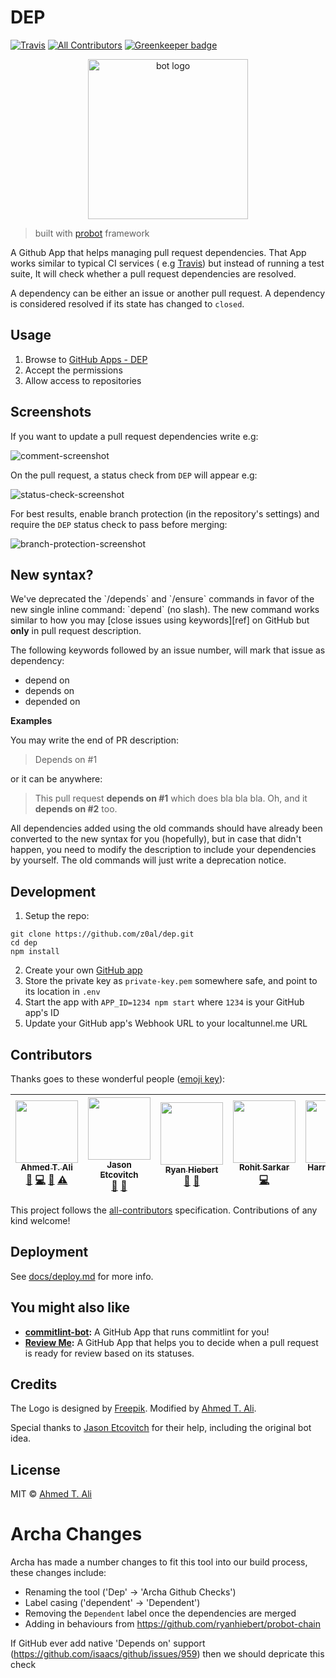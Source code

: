 # DEP

[![Travis](https://img.shields.io/travis/z0al/dep.svg)](https://travis-ci.org/z0al/dep)
[![All Contributors](https://img.shields.io/badge/all_contributors-5-orange.svg?style=flat-square)](#contributors)
[![Greenkeeper badge](https://badges.greenkeeper.io/z0al/dep.svg)](https://greenkeeper.io/)

<p align="center">
  <img src="./docs/assets/logo.png" width="256" height="256" alt="bot logo">
</p>

> built with [probot](https://github.com/probot/probot) framework

A Github App that helps managing pull request dependencies. That App works similar to typical CI services ( e.g [Travis](https://travis-ci.org)) but instead of running a test suite, It will check whether a pull request dependencies are resolved.

A dependency can be either an issue or another pull request. A dependency is considered resolved if its state has changed to `closed`.

## Usage

1.  Browse to [GitHub Apps - DEP][apps]
2.  Accept the permissions
3.  Allow access to repositories

## Screenshots

If you want to update a pull request dependencies write e.g:

![comment-screenshot][]

On the pull request, a status check from `DEP` will appear e.g:

![status-check-screenshot][]

For best results, enable branch protection (in the repository's settings) and require the `DEP` status check to pass before merging:

![branch-protection-screenshot][]

[apps]: https://github.com/apps/dep
[status-check-screenshot]: ./docs/assets/status.png
[comment-screenshot]: ./docs/assets/comment.png
[branch-protection-screenshot]: ./docs/assets/settings.png

## New syntax?

We've deprecated the \`/depends\` and \`/ensure\` commands in favor of the new single inline command: \`depend\` (no slash). The new command works similar to how you may [close issues using keywords][ref] on GitHub but **only** in pull request description.

The following keywords followed by an issue number, will mark that issue as dependency:

- depend on
- depends on
- depended on

**Examples**

You may write the end of PR description:

> Depends on #&#8203;1

or it can be anywhere:

> This pull request **depends on #&#8203;1** which does bla bla bla. Oh, and it **depends on #&#8203;2** too.

All dependencies added using the old commands should have already been converted to the new syntax for you (hopefully), but in case that didn't happen, you need to modify the description to include your dependencies by yourself. The old commands will just write a deprecation notice.

## Development

1.  Setup the repo:

```shell
git clone https://github.com/z0al/dep.git
cd dep
npm install
```

2.  Create your own [GitHub app][]
3.  Store the private key as `private-key.pem` somewhere safe, and point to its location in `.env`
4.  Start the app with `APP_ID=1234 npm start` where `1234` is your GitHub app's ID
5.  Update your GitHub app's Webhook URL to your localtunnel.me URL

[github app]: https://probot.github.io/docs/development/#configure-a-github-app

## Contributors

Thanks goes to these wonderful people ([emoji key](https://github.com/kentcdodds/all-contributors#emoji-key)):

<!-- ALL-CONTRIBUTORS-LIST:START - Do not remove or modify this section -->
<!-- prettier-ignore -->
| [<img src="https://avatars1.githubusercontent.com/u/12673605?v=4" width="100px;"/><br /><sub><b>Ahmed T. Ali</b></sub>](https://ahmed.sd)<br />[📝](#blog-z0al "Blogposts") [💻](https://github.com/z0al/dep/commits?author=z0al "Code") [📖](https://github.com/z0al/dep/commits?author=z0al "Documentation") [⚠️](https://github.com/z0al/dep/commits?author=z0al "Tests") | [<img src="https://avatars1.githubusercontent.com/u/10660468?v=4" width="100px;"/><br /><sub><b>Jason Etcovitch</b></sub>](https://jasonet.co)<br />[💬](#question-JasonEtco "Answering Questions") [🤔](#ideas-JasonEtco "Ideas, Planning, & Feedback") | [<img src="https://avatars2.githubusercontent.com/u/425099?v=4" width="100px;"/><br /><sub><b>Ryan Hiebert</b></sub>](http://ryanhiebert.com)<br />[📖](https://github.com/z0al/dep/commits?author=ryanhiebert "Documentation") [🤔](#ideas-ryanhiebert "Ideas, Planning, & Feedback") | [<img src="https://avatars2.githubusercontent.com/u/24373707?v=4" width="100px;"/><br /><sub><b>Rohit Sarkar</b></sub>](https://github.com/rsarky)<br />[💻](https://github.com/z0al/dep/commits?author=rsarky "Code") | [<img src="https://avatars3.githubusercontent.com/u/1037526?v=4" width="100px;"/><br /><sub><b>Harrison Heck</b></sub>](https://twitter.com/nesl247)<br />[💻](https://github.com/z0al/dep/commits?author=nesl247 "Code") |
| :---: | :---: | :---: | :---: | :---: |

<!-- ALL-CONTRIBUTORS-LIST:END -->

This project follows the [all-contributors](https://github.com/kentcdodds/all-contributors) specification. Contributions of any kind welcome!

## Deployment

See [docs/deploy.md](./docs/deploy.md) for more info.

## You might also like

- **[commitlint-bot](https://github.com/z0al/commitlint-bot):** A GitHub App that runs commitlint for you!
- **[Review Me](https://github.com/z0al/probot-review-me):** A GitHub App that helps you to decide when a pull request is ready for review based on its statuses.

## Credits

The Logo is designed by [Freepik](https://www.freepik.com/free-vector/green-and-blue-retro-robots-collection_721192.htm). Modified by [Ahmed T. Ali](https://github.com/z0al).

Special thanks to [Jason Etcovitch](https://github.com/JasonEtco) for their help, including the original bot idea.

## License

MIT © [Ahmed T. Ali](https://github.com/z0al)


# Archa Changes

Archa has made a number changes to fit this tool into our build process, these changes include:
- Renaming the tool ('Dep' -> 'Archa Github Checks')
- Label casing ('dependent' -> 'Dependent')
- Removing the `Dependent` label once the dependencies are merged
- Adding in behaviours from https://github.com/ryanhiebert/probot-chain

If GitHub ever add native 'Depends on' support (https://github.com/isaacs/github/issues/959) then we should depricate this check